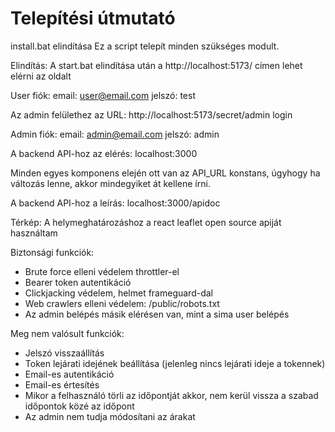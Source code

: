 # Telepítési útmutató
install.bat elindítása
Ez a script telepít minden szükséges modult.

Elindítás:
A start.bat elindítása után a http://localhost:5173/ címen lehet elérni az oldalt

User fiók:
email: user@email.com
jelszó: test

Az admin felülethez az URL:
http://localhost:5173/secret/admin login

Admin fiók:
email: admin@email.com
jelszó: admin

A backend API-hoz az elérés:
localhost:3000

Minden egyes komponens elején ott van az API_URL konstans, úgyhogy ha változás lenne, akkor mindegyiket át kellene írni.

A backend API-hoz a leírás: localhost:3000/apidoc 

Térkép:
A helymeghatározáshoz a react leaflet open source apiját használtam

Biztonsági funkciók:
- Brute force elleni védelem throttler-el
- Bearer token autentikáció
- Clickjacking védelem, helmet frameguard-dal
- Web crawlers elleni védelem: /public/robots.txt
- Az admin belépés másik elérésen van, mint a sima user belépés 

Meg nem valósult funkciók:
- Jelszó visszaállítás
- Token lejárati idejének beállítása (jelenleg nincs lejárati ideje a tokennek)
- Email-es autentikáció
- Email-es értesítés
- Mikor a felhasználó törli az időpontját akkor, nem kerül vissza a szabad időpontok közé az időpont
- Az admin nem tudja módosítani az árakat